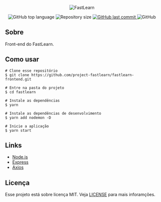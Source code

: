 <p align="center">
  <img alt="FastLearn" src="https://user-images.githubusercontent.com/79005271/133346361-e987647a-bd61-4722-9718-4413259ff6c7.gif" />
</p>

<p align="center">
  <img alt="GitHub top language" src="https://img.shields.io/github/languages/top/project-fastlearn/fastlearn-frontend.svg">

  <img alt="Repository size" src="https://img.shields.io/github/repo-size/project-fastlearn/fastlearn-frontend.svg">
  <a href="https://github.com/project-fastlearn/fastlearn-frontend/commits/master">
    <img alt="GitHub last commit" src="https://img.shields.io/github/last-commit/project-fastlearn/fastlearn-frontend.svg">
  </a>
  <img alt="GitHub" src="https://img.shields.io/github/license/project-fastlearn/fastlearn-frontend.svg">
</p>

## Sobre
Front-end do FastLearn.

## Como usar
```
# Clone esse repositório
$ git clone https://github.com/project-fastlearn/fastlearn-frontend.git

# Entre na pasta do projeto
$ cd fastlearn

# Instale as dependências
$ yarn

# Instale as dependências de desenvolvimento
$ yarn add nodemon -D

# Inicie a aplicação
$ yarn start
```

## Links
- [Node.js](https://nodejs.org/)
- [Express](https://expressjs.com/)
- [Axios](https://www.npmjs.com/package/axios)

## Licença
Esse projeto está sobre licença MIT. Veja [LICENSE](https://github.com/project-fastlearn/fastlearn-frontend/blob/main/LICENSE) para mais inforamções.


